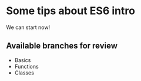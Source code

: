 # Some tips about ES6 intro
We can start now!

## Available branches for review
* Basics 
* Functions
* Classes